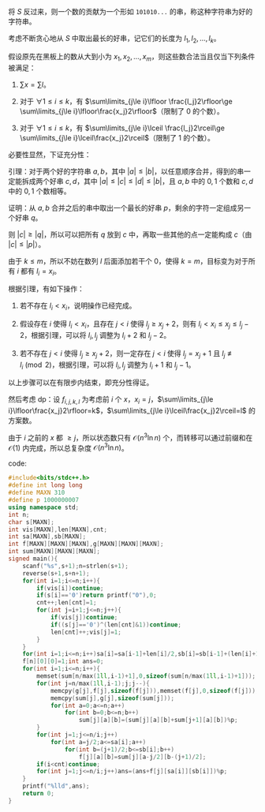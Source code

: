 将 $S$ 反过来，则一个数的贡献为一个形如 `101010...` 的串，称这种字符串为好的字符串。

考虑不断贪心地从 $S$ 中取出最长的好串，记它们的长度为 $l_1,l_2,\dots,l_k$。

假设原先在黑板上的数从大到小为 $x_1,x_2,\dots,x_m$，则这些数合法当且仅当下列条件被满足：

1. $\sum x=\sum l$。
  
2. 对于 $\forall 1\le i\le k$，有 $\sum\limits_{j\le i}\lfloor \frac{l_j}2\rfloor\ge \sum\limits_{j\le i}\lfloor\frac{x_j}2\rfloor$（限制了 $0$ 的个数）。
  
3. 对于 $\forall 1\le i\le k$，有 $\sum\limits_{j\le i}\lceil \frac{l_j}2\rceil\ge \sum\limits_{j\le i}\lceil\frac{x_j}2\rceil$（限制了 $1$ 的个数）。
  

必要性显然，下证充分性：

引理：对于两个好的字符串 $a,b$，其中 $|a|\le|b|$，以任意顺序合并，得到的串一定能拆成两个好串 $c,d$，其中 $|a|\le|c|\le|d|\le |b|$，且 $a,b$ 中的 $0,1$ 个数和 $c,d$ 中的 $0,1$ 个数相等。

证明：从 $a,b$ 合并之后的串中取出一个最长的好串 $p$，剩余的字符一定组成另一个好串 $q$。

则 $|c|\ge |q|$，所以可以把所有 $q$ 放到 $c$ 中，再取一些其他的点一定能构成 $c$（由 $|c|\le |p|$）。

由于 $k\le m$，所以不妨在数列 $l$ 后面添加若干个 $0$，使得 $k=m$，目标变为对于所有 $i$ 都有 $l_i=x_i$。

根据引理，有如下操作：

1. 若不存在 $l_i<x_i$，说明操作已经完成。
  
2. 假设存在 $i$ 使得 $l_i<x_i$，且存在 $j<i$ 使得 $l_j\ge x_j+2$，则有 $l_i<x_i\le x_j\le l_j-2$，根据引理，可以将 $l_i,l_j$ 调整为 $l_i+2$ 和 $l_j-2$。
  
3. 若不存在 $j<i$ 使得 $l_j\ge x_j+2$，则一定存在 $j<i$ 使得 $l_j=x_j+1$ 且 $l_j\not\equiv l_i\pmod 2$，根据引理，可以将 $l_i,l_j$ 调整为 $l_i+1$ 和 $l_j-1$。
  

以上步骤可以在有限步内结束，即充分性得证。

然后考虑 dp：设 $f_{i,j,k,l}$ 为考虑前 $i$ 个 $x$，$x_i=j$，$\sum\limits_{j\le i}\lfloor\frac{x_j}2\rfloor=k$，$\sum\limits_{j\le i}\lceil\frac{x_j}2\rceil=l$ 的方案数。

由于 $i$ 之前的 $x$ 都 $\ge j$，所以状态数只有 $\mathcal O(n^3\ln n)$ 个，而转移可以通过前缀和在 $\mathcal O(1)$ 内完成，所以总复杂度 $\mathcal O(n^3\ln n)$。

code:
```cpp
#include<bits/stdc++.h>
#define int long long
#define MAXN 310
#define p 1000000007
using namespace std;
int n;
char s[MAXN];
int vis[MAXN],len[MAXN],cnt;
int sa[MAXN],sb[MAXN];
int f[MAXN][MAXN][MAXN],g[MAXN][MAXN][MAXN];
int sum[MAXN][MAXN][MAXN];
signed main(){
	scanf("%s",s+1);n=strlen(s+1);
	reverse(s+1,s+n+1);
	for(int i=1;i<=n;i++){
		if(vis[i])continue;
		if(s[i]=='0')return printf("0"),0;
		cnt++;len[cnt]=1;
		for(int j=i+1;j<=n;j++){
			if(vis[j])continue;
			if((s[j]=='0')^(len[cnt]&1))continue;
			len[cnt]++;vis[j]=1;
		}
	}
	for(int i=1;i<=n;i++)sa[i]=sa[i-1]+len[i]/2,sb[i]=sb[i-1]+(len[i]+1)/2;
	f[n][0][0]=1;int ans=0;
	for(int i=1;i<=n;i++){
		memset(sum[n/max(1ll,i-1)+1],0,sizeof(sum[n/max(1ll,i-1)+1]));
		for(int j=n/max(1ll,i-1);j;j--){
			memcpy(g[j],f[j],sizeof(f[j])),memset(f[j],0,sizeof(f[j]));
			memcpy(sum[j],g[j],sizeof(sum[j]));
			for(int a=0;a<=n;a++)
				for(int b=0;b<=n;b++)
					sum[j][a][b]=(sum[j][a][b]+sum[j+1][a][b])%p;
		}
		for(int j=1;j<=n/i;j++)
			for(int a=j/2;a<=sa[i];a++)
				for(int b=(j+1)/2;b<=sb[i];b++)
					f[j][a][b]=sum[j][a-j/2][b-(j+1)/2];
		if(i<cnt)continue;
		for(int j=1;j<=n/i;j++)ans=(ans+f[j][sa[i]][sb[i]])%p;
	}
	printf("%lld",ans);
	return 0;
}
```